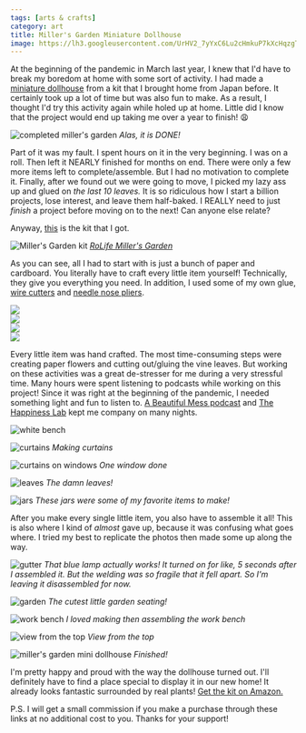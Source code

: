```yaml
---
tags: [arts & crafts]
category: art
title: Miller's Garden Miniature Dollhouse
image: https://lh3.googleusercontent.com/UrHV2_7yYxC6Lu2cHmkuP7kXcHqzgTuH_8QTVlWgXqIqeqtNmN3gXdFJbUy-rJWciKd3r95ThpnLnRLCvixe4SbdLgCzJ7VLCyeBLozmualbDdNf4qCKwfIuLIOZZT01SEua5SFODdGXMgOo4eIxAdDFaKx1bKLxzASXxz7WKqkwxLaguc-B9AVMHeCCjec2Wfx83j8R1JtV2nR9PGsj5YvYkcG0YzmSngye3cjUOM7g1yjvpyiNdvhtnvS7XYc5pQmiQ0AJUGQywvxNZ9Qk5_isuExTardCsVVLLlHsYmosUXWr8nTS9rBsQ2NkoXU7mo7mXjo_N66urfzoO2PjHnrVQ4A2iqv_2T3GqmhFdDOhdFXveLUh3XOlEMx6piO-HekhD7aSPGmc58vb-rl8pBN4g3HaGEALvpyQfp8ixhxXJNCwyIKH9Yp7nfdnPffvYI4vTllipAkERpIdnUT49_ADc0vCKglAqy3mY5W129_ygV5lAI_C498I0hhyN5qOp6ijHYBu0I0ALQxRwZVy3zvEQvIbm8HfqBaqa-jibV1Z2O8kXeQsieP-7QiFS3hfN1QAwhdPh_TOZtPqhdaWS4VmEIRMrjQDgrHi_gRZ_nLvlco4hkLEqTPkz8esMaNvb_jJG_PRqdIhdsqcH3PXz9mdNA7ktOt_YLazKDCBgt_0FPZOhQ8XWcKDVYzMj_RaFEAdQJLpRVDBfuUb0y3gDbrnFY9En9FKeoIKTGcnwUlCQVOuyhFL1jr74eclU4SIHNkk-JNTdtUaPvA60PI=w738-h984-no?authuser=0
---
```


At the beginning of the pandemic in March last year, I knew that I'd have to break my boredom at home with some sort of activity. I had made a [miniature dollhouse](https://photos.app.goo.gl/Byon5XwBbwkiutrk7) from a kit that I brought home from Japan before. It certainly took up a lot of time but was also fun to make. As a result, I thought I'd try this activity again while holed up at home. Little did I know that the project would end up taking me over a year to finish! :weary:

![completed miller's garden](https://lh3.googleusercontent.com/UrHV2_7yYxC6Lu2cHmkuP7kXcHqzgTuH_8QTVlWgXqIqeqtNmN3gXdFJbUy-rJWciKd3r95ThpnLnRLCvixe4SbdLgCzJ7VLCyeBLozmualbDdNf4qCKwfIuLIOZZT01SEua5SFODdGXMgOo4eIxAdDFaKx1bKLxzASXxz7WKqkwxLaguc-B9AVMHeCCjec2Wfx83j8R1JtV2nR9PGsj5YvYkcG0YzmSngye3cjUOM7g1yjvpyiNdvhtnvS7XYc5pQmiQ0AJUGQywvxNZ9Qk5_isuExTardCsVVLLlHsYmosUXWr8nTS9rBsQ2NkoXU7mo7mXjo_N66urfzoO2PjHnrVQ4A2iqv_2T3GqmhFdDOhdFXveLUh3XOlEMx6piO-HekhD7aSPGmc58vb-rl8pBN4g3HaGEALvpyQfp8ixhxXJNCwyIKH9Yp7nfdnPffvYI4vTllipAkERpIdnUT49_ADc0vCKglAqy3mY5W129_ygV5lAI_C498I0hhyN5qOp6ijHYBu0I0ALQxRwZVy3zvEQvIbm8HfqBaqa-jibV1Z2O8kXeQsieP-7QiFS3hfN1QAwhdPh_TOZtPqhdaWS4VmEIRMrjQDgrHi_gRZ_nLvlco4hkLEqTPkz8esMaNvb_jJG_PRqdIhdsqcH3PXz9mdNA7ktOt_YLazKDCBgt_0FPZOhQ8XWcKDVYzMj_RaFEAdQJLpRVDBfuUb0y3gDbrnFY9En9FKeoIKTGcnwUlCQVOuyhFL1jr74eclU4SIHNkk-JNTdtUaPvA60PI=w738-h984-no?authuser=0)
*Alas, it is DONE!*

Part of it was my fault. I spent hours on it in the very beginning. I was on a roll. Then left it NEARLY finished for months on end. There were only a few more items left to complete/assemble. But I had no motivation to complete it. Finally, after we found out we were going to move, I picked my lazy ass up and glued on *the last 10 leaves.* It is so ridiculous how I start a billion projects, lose interest, and leave them half-baked. I REALLY need to just *finish* a project before moving on to the next! Can anyone else relate?

Anyway, [this](https://amzn.to/3uUoRbG) is the kit that I got.

![Miller's Garden kit](https://lh3.googleusercontent.com/B0LrjCm6QfZZuDIxRvpb0o67Vn-Exk2LWMFwOc15HqnTvnP2C2KfeUUhernPusQnsIt47zbrstKTR4Rec1F73_pQHSW0HOoZMdwgrBen0vd92AcDy6xIGN6SLtNjAYKPQm15xJPjzQufQm_YO5mCDsL3j6u4-dZd8Nmw6vLZasM6UYhr4jbcjydCXLsmUiaqrC7NsXd3nd8rge4Q-UNN_bhg_9jy0pDkmJqCbGjvdHs59Uc660dHxhZo3NVBUblxAeo475U4kernDbl9Je4bH7ACpk9Mp9FLKtyELI0yC4jRTLbGTpQvTPe9Z__DVncBxuuQ54vR1vVTngtCfn7EcdzR3CuAMybJsTdjkC5JA3U9ML73cu0lkQXGWGItbxI9tXfm2hm9vEl2uryZ2bEt2w7TEUkWLyAcYXngd_JiQMkIlCEEFk5YTyzQkyTkHTuyW9sQuBHtOlzUxDpZ_WqO97HOlaNH9CUstTWpkXIUkfWX2MBDCRVvZRLv2HhwvIkXCHi10F_713E8VB5m-1UIaIzoAlgeK6hkLUb1BfL6Fl9qRYmbuZRu8YuMsOKmIjCkprnobEl_-bxix5ji6-oQ3WkY6-3N3lK8X7C1T_woZ2Dd7xn2VQn8YLHL1L6oHZgC9lKWByFF9t-Uc8gEK4ozTYmpLRZ3Mv4ntQIzl2__lqbMIZu0btjjHciY4BnrI5ZzimtN7F5rQ0Kmhj1_HNiJPRKKvA9i3-BV0-E4X1otZ--2xdDQfuye9jnKSIkcWlfLF3N0wFaIYVi6RdPhEu8=w1312-h984-no?authuser=0)
*[RoLife Miller's Garden](https://amzn.to/3uUoRbG)*

As you can see, all I had to start with is just a bunch of paper and cardboard. You literally have to craft every little item yourself! Technically, they give you everything you need. In addition, I used some of my own glue, [wire cutters](https://amzn.to/2QoTQ0L) and [needle nose pliers](https://amzn.to/3hBrr2N).

<div class="row row-cols-1 row-cols-md-2 gy-4">
<div class="col">
    <img src="https://lh3.googleusercontent.com/WYtxbiMR4vmWd4FXi0z98vRYksG0HDx6R9MbGhReR1kr6euoyCY3V6RxlUgahSLuxVrQTMQrb5XKQLWda4FjXnj06cNqu1aU9s4W_RBKTkJApNF8OJa3s95n4BfUi4at3P2UXcpsqpCDCeqYzHKTFBhQywC_iO01km7kM5kX-QKDSi8864ZgCn4WrIGKPDaSHOadR_nIIWPcbQZFaU2kSgnb6Az-70RFSjFFZjVC_K6vGQ0UmNH_ExeuPGE9E6zc9BgYa-AJOUjUpzW03R26fEyOBz2wYVl63EGisPzLLkrqCNjwNuUC-vh1ztvdvu_MQYlE71Chi9RzdtVCqmXxiS_GlzPYYEyhXXPrz73ydojjEc14O00dg0uviGTbdb0W1_GgPE2SlogZ1d4s5TITf9v7UILysg8YUwPLr570d9SPRGXoqmrC5CMkGSBqDwLrph99UQ3Tstufm7Rh7S6UGSUY1RJmBonfv9WGdlW8ZMvus72dA1kv-ityRokLp_c3vq1Oq9EJswU0TA1G7GrdzW-C_TuGeAZtRswybF9ebUHC58jYzGFFX0p6mHO9zCHeepdGkpk_XI4Rl_XmJYJy3nAyhRblSzgKG4Gn1_FzZJR4xsreUR5ctL92vF6DkQB4TbZ5wTQjjjtw_0T_HWwKTwWktAPOBz0rafzIYaNztOWZDGYwrCZv-xynOX1jY0LaMCKPgRspYde83CI_oxDGqDU-o-CrzE-QcY7wECfPGp9PDapBZs-VXPrl6b0fbvftfzeegk8bR9KZ2ngbUdo=w738-h984-no?authuser=0">
</div>
<div class="col">
    <img src="https://lh3.googleusercontent.com/ukk7v25SR2zP8UktVrDYmwRrCaymfXlEiTm7X643CO_eTEJMLklZoH_LTrjGSVp5AA1irxYceg-UShK_Fo-mzUPe_BrYMqZkVhrE47FQZo4b4XrFKRKvNrKmPDHQJs5YbTPmURL4dmr1AAv7Cg8_2BnhB_1DYDFBXa3nwqdeG6DonLwp5XGY0SKRpDRHBXAE3yl7glLaQ_lGyvtLk8hJaH0Px02CqQt0qti_ey5aFBjtXq6GI6cD4xSF-ozOUzadjrZQrRkgTaRHrJbRKD5hsLiMuzo3jilEZfL6OSE85t17Bos6NBoqKpzcoB0QC1hymJfsX-9dfxU5FxgWrrDgEQnx_ySief8sVzertRA1wKtplSPrG3sQO4vNBENTHsw9z7Lf0DRXBrzeFLjzsmXW2it4RJ90i8LXwTMLOjqQjlpCyCgpGT1aHzK97Z2Ro1160dw7wRqVfhbp2bGHQaft_GmtTjaWQBhZ4_GiMMy2WAUoz9iaVJhOJk03HMNFU3KIn86u7na4B44c-FAHXNLn-EdfgsZF_x-aRDfMEpGKwMxSuiqnVbP8rULWRg9bOaIjGRfI5PFZwvEUArBT6dwF8WRPjDwQAKAGauz_G06HLIcPZ97VqqyVG1uFrSLnnIohM6L65UTlTdlk0gTGFBeyZ2i4_cp35_OvG6RYEzTvDxWdGm67MZMZoqgbONtqrLAyPi73lTLbjzo0MTKufN4GQKpA9_bSH9CUCmsFLRXMRRYQmGJjBYz5QVCHHh8coXey42_MrYDYn-2MpZUBI18=w738-h984-no?authuser=0">
</div>
<div class="col">
    <img src="https://lh3.googleusercontent.com/TFLQZ2xtKmm8ggwQuty_t7FDRtwQ6cz4dGPtgYMW-uc_EBEsnPVgo0lyARfP15mFASxaQFcdiqT97i5306X5outxUYslT1H-ly_3Nhjqp4JqFYCsadWMchwhIAzyLLlFevKRGBLi1JJE8xRNN6eM2bq816x7juynq0DRmtzZs41IbQPSLb_wM-ICY0qaiq1yN6rRmee0yDysHGNl6C5kjHREvzN6dFZp-8TiXCi8ve01C2BvKyI8gPsLGGQ2TB8qatN5t3JDXpha-7EUv1slnDFVtpTOoEelkH0yKAwGfaPn0GCvmsNGCzCZcB1mrL5QgAUK88e8xIfMhH11EGBO1RfW-P9xyiDVfLNZT6cXtqFP81aIRzKcgBJbZusMiF7SzvF9_z0VMJIdU2ZTHKhYG_sjKNe5eVnKwqzZH4fWSNMxWBd8G7opIv5qCYyxr1TYsMGQ0kYAvpa69kpOsBP0uMN8QYFY_twAB78yjiG7NM0BHeA2lNF5aV1N3pkNeThS4QfD3uu92VDisMOdMz4LzoGnW0W8gd7_znUZzUHh5u2k5Kp47LbO34IrMAht8BsdOLY9MP-HuLT-go0pnHyEfT37xkHolcNuqrYp48Py_IlpU9017IyG8vGQiKGj0x1fZO0fT_iP9psW_UzUkzz6J8Q1z-Kkjj1hV8YsK0nPtq1F7X2VPcOOjBBjTm_ynHuZz6ttxRnwKOTEeZa4df37yvdR_5Aj8TlkxZ7SIbfKipiBM1gTfp-igRA6xOh4KbeiKTkJftzT7MyY8S3j0ho=w738-h984-no?authuser=0">
</div>
<div class="col">
    <img src="https://lh3.googleusercontent.com/wy7BbKbrb1_JvWFYvUwGB0FIqJwaPwgluaW-cEZ_6peU0y2Hm2Yh8FPWtBddgxyhliNVYVqgDR45W4kfpx_JlpBpO1A8OmWLCLrjUVJUAypkMqHb7Ul_AJvyHoTNRXNNOXuatiTf-6k3HxUALhECuJs0dzSaVVx_kafDAHusUTHqrDnvOKz8BSNnuNuXMEpLLFkE9SBUg6jshGIohCJunBwMDhtmPBm-vx_wt_PJEgMehCzDnMAWcUWWdu1ZTOxbaxYQiBTGx05c7PIXQNTelOsO_oWdPcR5c4gN31zmqeAjiVZ-EM3XZBxUfBdPfd0Oqsm4dSnUFVeNrnpPpKnPpO7ZVoPTrMFBT0tmPgCYTLoEXKIjHoXvp3wYJEQg562L6XgeH6MycALfj3j4CtCusUvLcoKh0QE5rN5f069Uh-MPuEC47nyin8V_yhSM6oy7sH1Fx-_yKq6EJEHPHDCe_NTxKbV7-KU7u6NRkDYB1dEv4jZGqhtp4YePrwPebIuJGpnCErTfwTDgPApDJeeSG0OTpHUWaOZGAImBPrJL6ziGlYJYyf2DvIn6ekzZiCycuW5h_cXC1BFKejZDB4LReVBrUEZy9YaS7SYWXskBqYBSfNHxucAjrqgv5fMDTqJd3aptPDfF8yOsto0tosK4YYMeuXmOUAhMhcX1tsNGluiVpri1tKpXLvfytf3QOvhdUOMUyTMj0UwZ1k9Be8JpvdisIniHOZewVJXjOkCGL1EUOoj0xb4KGEesRWht3gpD9UaPvkz4hXT3XIPiJOg=w738-h984-no?authuser=0">
</div>
</div>

Every little item was hand crafted. The most time-consuming steps were creating paper flowers and cutting out/gluing the vine leaves. But working on these activities was a great de-stresser for me during a very stressful time. Many hours were spent listening to podcasts while working on this project! Since it was right at the beginning of the pandemic, I needed something light and fun to listen to. [A Beautiful Mess podcast](https://open.spotify.com/show/7DUN2nNVSbQH5C8U05rBB3?si=-e0_eK8FTPaIln5HEJQaPw) and [The Happiness Lab](https://open.spotify.com/show/3i5TCKhc6GY42pOWkpWveG?si=vWMXg5vFQgWNEHzgRbwvOA) kept me company on many nights.

![white bench](https://lh3.googleusercontent.com/3Fnal_k8p49isVFX8QM3Ta1XEb-Dzvg8pYW50-L4JzTjvVU53THxANOyBlzxqcAurxZMjSfFYw_6p9OcnYL2ngta_OWo9iqpLx70dtVyMj1KUM_E8ovcTgykwH8-jcdPp99PjqQg6u59pdqvY06wyw1LFJrILzv6y3oidqd6l4Q_G1MZJjZhekeO7kARMiEezqcY2s8iHyRLb8jYxmQSw5vqykNEWps_bNg4aybX-1u2A3IrX7-OMVhNsLFKtg-548SRgH4u8-MhvmQf6yhYNJQXs3aWOujRhx0nrqUD643qWn-Hz42gwA2FhYVg1QfeZgAjikLAxTQtl51Ai8pOy48AR97cnAf3FcfsWem-8fNHGSRNQSvB9hvoVuH3LhQwQ4qI-o9d9rLC2N3A1RgtqLAYzcIC2iht5LTUxOFBwtSw9UB6MCo3Qq0BXreKBDXEB7PufCdIDJur-T0p6yCnWEjOj618qqA6ApZCL8paWqtYQxfTqMg_7kLkuKRqTNWrM5hL3pYS462682X7s1HtGwvyXg2Tja6e8HmSlZUjRES6Smi2rxqHmuLbyQq9RNQCPYd07oRXURWuINB90Okcvb9SqIiwVqPwWOGgopygi0nm1AFIfjtVVjf-V5lqbHHkOlBp2FmQ2-Mu9iSMgr3GkNDMn6JuixPB9tgvJtMpVySMG8NY8YAs6j9CcZUJlyv2LMGlXy-5u8paDFHa0YSK8S6CNbiPCh9ZgvVOPjdxkMWcaSHodiXGoe0SqILdFEGeWcVU_vaWm6v--4gs9p0=w1312-h984-no?authuser=0)

![curtains](https://lh3.googleusercontent.com/tE7S6VQ27VrviJc1PTgWNZRoVVXe7s22QJMCh6gKa8MvaRrvyzJW1xO3cAqbHrSvNdGYW59yY19YDpse2c4d1sihQJJv2_doTu9eJkdnZWNoHRNGq7-XeCnjFe67AyBmhIouFts1FhUmcA3B7Z8hnv1M_SeIe9FPREENmMjBD8JsWv8FchonGottC7GwtrzJXXz4wt3HFAWncTbg9dZaOedVSOtLrO6eFYFznpqBFk3-lf0oLbJv3jSvNeTevim3Bki6fvzK1P8OakIvlq8TkrYLBQD52-DngiZFmQv2052wjQTxxrtHq8-hZLv8aLUbopK47_TKLRSq8FLZG0RUQNy6NFSMICe2gwdCPKnp-heakBlRBflNgTpcvXJHMxjVBMqTH-TMJGj65pxdvecSLM6fKEWUCe4ocDAvqeYgpyNewE7n_rtxoPmTnBhY0_2W2iD5e64J_tQ_EKbs6xnW-IKHhz3b-2rwLsN7PfJi1QCX8wwEDfvRSaftAViHv1C3sT5NkUdfkTv5Jus957XcFhmEr0w_BSZynjs2U_57c3yEveqq6xDLbkj2VkKVQOhZDkBMq_naxtUr29WPjw4vbB6-VGYUxKAmHagT9s47svUQtsu1lf4oi_V4mnOLYUBTD7pFSfBmt81ztJdci_TQDy0mqzAIIQiqNDViCubBBWlXGxhxPTyjlxjr1-u74gEIMiXRzb2AH33jB4DVElMQe4rZCc1lZdK7lHyxIEQYKWK8iSMDs8vr4XZAy2pa0Tr6DNGVWVQS7JaOvxI_tls=w1312-h984-no?authuser=0)
*Making curtains*

![curtains on windows](https://lh3.googleusercontent.com/gbzjNnVjk1IJvMtl6fJOG4iCcgk4M9OjKGZEgPXlBQKMQsPWZ1pqVDIOhyA0X57a5QgW57ilJXgbAbICoY2J3H7D7Nk0_MkLBWMuzuQGSL81DdSSkdcQchMlOH6RFWmX3lEUZNscDeZ5EiRux3ICFJaq73z4pMoqn8XO8CtVRHV7TjXf6G472TvtIN_DX4FE83-iZS7bd52UYurBIEclkI9l6m-AshDo04jcI82GEOuKS5EbX8kpzShYcqyrzIG-lNSsTgOAsmlbbtUXYbvuMVjxT9ih2tNK2KnxTRiuH73CRoKZ-q3gTsvUFxKgOq-iT8Or6dIoUw7uabJu5Fx2HxHvmbbDoZRrl-DJmIuxICT8eJW29JGCJDeYeUnCQs8Yjal2XTrh-oFb7e2Ylomuklq4yXW6juK6iCbgB_hwE2udVN7LVpnUluGA-8ZY-D89AmrigmYnIptU13ET1I7arjW_AYifi7ACZXAa0EClro4yb7LJ1e_MdN_gFsOAOwOYBmeFqhEu7pnGZSsXtPTA0ofTG2ZmbFZkpMSyqvR1uKP0ZZ-bLjlSGTWID_duSOu7jfhs-GpdOByvc4cfeA6XdHboJwGCKvYdMGANq1YP1fwGPyI98bHOGpFkDCgg7BUP-bvyc6QFyI70vA_VIL74Ktjv-yiN9qYP1N2HbjsIHTf74aIm5SaTxd5kxL8UupZEMB6Fv29d3xJHo6SXPCQYPbknb2SGs1VuYAjmfKwU8kEQTtrGaEAWR2JVnLodlLRi62IvbiuCQCgGUlbMbLI=w1312-h984-no?authuser=0)
*One window done*

![leaves](https://lh3.googleusercontent.com/gZpzoTligtI16QM5xiYmHVJ4L4whhHiyk-FgW32IAbBUU8bKaBUtJPdCq1OZfU1fYvzubZrHjVAvHfhOaEN4-22zknidfqB2LNdV_FENYKA_9Wb2vWK_By628WxJbLlaqGnX2aqv8aYeMBS8exp8SxPnJTpWbbPU-DWJuRrs6K95WwpruVjkKpIVn24O4Va9bspT_zlDa_KVEuRQVYVZC2Iq8I5UxIG8lGOPAMBDokaKH6NaLE3QtIxL8HYTR5nwrDC7vr2d0yqZCs7jMvTxmFP48TsmV7rWh5nKO0A8gBm4jzHQgzeXcm166Dc1-XA260xS0FsUs2u9X4Uu7_7hbJcyvOhDHipSoFuO2fJa-qnWLigFrQvn8SG2fM4WORUdtXthr_nivAA2cFuMibSlSdWHBUK7NUtl_-BjY1ZAu6Xp2SiDe-yaN6WeExCjtj-_K94WcWRNTTuZiUkixDKJYxNcwGcNqljPw89QCxBoj2g3OMUtlz7gK_x52zllHVhVkTFOyWzhlfZ8OG6pzVObe-S0XloJUITYIMmfopfnufo0r5_KePN88HxaQoy1rKh2rQ1s7s9-eIHvmtpgufsU5Dum0w97DvOmwRe2EhckAvB6ALK1HC7HR73DTAK_R45wZumEmiD13XFDil8x3_xkL3uFht6D5ifZs5b4ZIvnUVFd3UVSBvTn2edpCdtmPzwBQTokzNUphPwW7gDrUDd4E1LEzocw5j68aSStRzUECp_hoGWAVpp7wAPk2Vm5M9s4hiv2-Y9LuYy04wv6BvA=w1312-h984-no?authuser=0)
*The damn leaves!*

![jars](https://lh3.googleusercontent.com/vCZb04Q9JLHfr6WBlBRg4-dwrFPKeTas9ZM6HI3VEoG85u6FTbej99sQbvnrUmzkOD9EbYvrXoG6DT7hvtwbPyfZVbJ5ku7O5eohccVnfeMEotlE_zC9Sh64NE5fTn4DSFv2PsT7KfgxXPTxhfNftmMvjUn9nj1OB_KUToo_vxdPvIM2Vbse6HAW34g7kSgggYIiZXJEV3h4PubiZ3B7Cs7lVXUaP07wX8aSMPz5YaYH2BlhlSok09RXeyDyrvUPFnmdyWIvs0n3mY_qY6a8UI8gEOEYfgWh_6MvCYrE4lPqlEHiTbRZQE7Ja6pY3x23W39Ue_H0g0SGE9P_QiNYROmIJowUu8REni5jcLexV0_6AMuIOsmAcnCb-C_PNTg94rXWp-BE9UIuGRTfoVY8iz9dw6phamX-5QZiBmEZIZCXHIUnvmSXu4Aily2HqwlMr1hokZoMIOxvCyUQ9nqxcqO76e6X_jxz-b8Ijp-vSfPK3GmT6W5rK5UNwyl8dh4YWtE8-BWsgxwrUoKG3RDuFVtoZAwQZlL_Ma7OQAUHx2quOUowykSaHVv7HdID_7jK1TEdxdkgufafglNLYf6p0-hpqH_iDm2kXxjnAlQvDJUrB6Z54oU1f2CBKAwUmaGW1g9kl440DRTJd2VlTv8eMR1sSqXrlqoyjEpTi7s-6w8JenWdc1yYk5AXz_6PR9lSIVUCo4WBu7_-hUbr8qGgHqtux0-CzrNlKb7Gp7dI6CI7hjpWDffJeqzox51kVATA5R35FoX_FgOPlPv3KBs=w1312-h984-no?authuser=0)
*These jars were some of my favorite items to make!*

After you make every single little item, you also have to assemble it all! This is also where I kind of *almost* gave up, because it was confusing what goes where. I tried my best to replicate the photos then made some up along the way.

![gutter](https://lh3.googleusercontent.com/--ZonSn1FGcdcmj0thwcq9a4AZygj8Aw2u_ldUyEKa33Q1EOEse897lNKSpsUHjFWfE9ZE-9VR1bXddC9n6cTujltKOaFMllY4JI4PGpicSftPNw4BAbDIemZtXl38E0UaChH7Oga-MAIqD1wQ0jofbya2Fa-5MhF6Jv3Yw5Nsduq8x8w2hwPIyenaerhXDmayeZlgBXpsJGZPMoo6ifL_4H-rm9r-wAd2ahzvoVP48viFIzODQeVj1Leqjb_Lq62yQ3ynrCal3nP7eKyaGmvTYE0Ep8KUxmFQ5N2Ssm8jViLNZcefk8xo09S0HUqexXXQAtWoNePW6rLoNAGkSicnjbSTgrWPDFGrGNSYL0qW_mdpNEsjH7hePaTqK6ZRA5XK7zFUPX7hAmbi1eApFRKYT46i3l4v6F-2Njiu8KXTCregoEssb9mxei5E7I9jpsaMH7gDowklnnVH49Mfo9Q77e4MZkHDwG_AbjkioDE0WXVRprxrkr-J9I8LbwXOmbg05zkTsmx6pohjIfghTsyOYnIuS92iSaJTvrSUf_nxmf20KRuAzibyePcSd06_3Q5bmvlxthZ1_z_1choYqWcILMa8_iJz1JHpBZC4F0XqEyfpuuasknd1zySNCNiz670PtQ-2WZiUbU5UQNwnhrWdGTUGdiHNauXkWi6vpoHR5Iz7pPnL_TrV4hkEkLDnD1pyQz9kW-ohd6XsGyCGmlDzAfJGHPOc-6DCN2BaU7-W7zfuJlvxRcZA1XqgiR-JwQGSYKVOJVhaLtUF-Ic_I=w738-h984-no?authuser=0)
*That blue lamp actually works! It turned on for like, 5 seconds after I assembled it. But the welding was so fragile that it fell apart. So I'm leaving it disassembled for now.*

![garden](https://lh3.googleusercontent.com/qJ3NHhY2PjtSObWetkFt1vTpxolLmlXkJ8n1O3CMZvM866lT38LCTFCeWXC5bf61OrOz5L3Gdg_nJGQ3vsHJ29TzfXMlyc_gEzs7V-a7-2nWnS-c-ba18mKNuTlYcaYLbjgnypne-lhujp4gV5VgbBAmlyGCKJIE_zanLBcY_IcyRx-I5ktmv3kneLb0k9l8J0AEPhZOy5XyOTSTF6tqmYBcVAPqO67BmVXEFMS8Z6i1swaYys9mxaCXwRGEd77oztLTKDpb4UolPr7IPtxNtjPV275a9M8-XKISRGGXC-j-PbAk6E8mMwVdE1TiqTbEOxmgD8taCQYgnl6prqjggYiK09Xp1vs0mfcMGK3g79raAUaTUDrZuirIrcH7yfDSH62VbbzV5P1gMDa-OQZI2b3Z44J4_zZUUJvIYhXi1tWHo1UBJWuu26O9BlxD6wRYiSX_0ngnDMgBAlx-7r5SMHp-pFZD6TflnHF68v3DA5MP7YvFkaPaCqdipMet9fXB4z7blvQs1fG6ATpkIU4bHtA4UBrAitLxTwrBhLAfX_M3_ksA_oH-_aAc1AkiGFJjphoelHPAVNqtI9Q8Q6cNch19kXCsy5Mw06X7Z1RwPSSc47jzBRfaAZ8eOex6YaPQ7rJuXSsY0QoXv8wT-tUKcTW5sUurn0RK9dvxghT5rZJJhaOc89I-cR3R2iX9I2ydKyHMYnWZAFl96sZohw8qR5gPDbkAV1FkRr83GY7UkWS-HbU8Z8yTtSqmWvwpDK5No7njSAob-4p3QmeSUu0=w738-h984-no?authuser=0)
*The cutest little garden seating!*

![work bench](https://lh3.googleusercontent.com/KOBi5B3-0A8UeDJTtAbf85vFJ1X__yegPfJxBHXIkcSSd4bSyehrVT43xfaW5JemV2Sv0QAv9WQH2cyd0_CFFcdmqS1nyTRkFR7y_UDMydBkI09yFt-Ys-0tJRmBhMoitAEjp51l-ZjrQ87mOO-JExIbmzuIlTInaFXdrW8NoUSo3E5kisTiveXEl6XF23fuui18qptN5AGUGWoer6LD1tSD72Rdh0hdlTD9f0rCoxSvuoyix71AkrwPzub9NuCCSpM3OJ2wDWkg0nIkj8mqInzXMIIfMJuMOMYl2ZGqofLzSGGHoAI5BkT6C5qVbAyOpo0sLaPy4CBX3FOgqlk5muz_cqd4-z4vPWMRIm5kTCCH5dv36VqwCbRMtgJC4-1zFwxk_V7tRdqyhuBjYTx55xrkerPiwWpSeRWvCBMQH2EaNe0dom9qRPjO2gq8x4Mo50TMq16caHZJuMxPZ_WFwHLZXIptYJ6p3pK5Z8XO1RRFBPVEwKF7JBiYzuaTmzj5YBuGDigsKwa9B_lxSlsIAx2wkZJhyKBhk4PltavFL9ivNcjjnxgcgCJR1fGe_0oWu34F5gAexF3GqnTKP1IqFNCHTMRccbHebMU330dN7HiiBYMaYwjPPVh6Wtyck8G-eF1mvgYs3mN-GlBFOfPrTuNx8UUyhC7QemLSav7EJzPEFgw_UVLZYTU6yGV7I9TlsPa8eXGi80Va3MaHCRZ253CDWYkj-72l3gEgBgBtntHsDtq2-EelpRwkfKIAm9W0T9kDYs48_fkwYpeo864=w738-h984-no?authuser=0)
*I loved making then assembling the work bench*

![view from the top](https://lh3.googleusercontent.com/kOoz1auRyK-q8byPYtqpJyfaK0KGwl6kwF9BUT7h3OQ4XYEHoYuZaNkAekVPP84C3sfCISyQLeSwYr4mFEOHWnrndFsPKMXNvjtXa1LOMADn_I10r8s6Qb18qOqC3a6GJozl1T2C9VgREBCONWW_6msHWNCzHwzjkFa4chifpcMsP-Jcr_SipZCDnY6SHoiq06zyzRqtwaKc8NWovfBUEuakxDugfuL5WUoxIrpj0prP-CZrnoqPfSxnbCaDl75jLfkYcRe7JRxuyAktJLkQmmGE2lNqFML8IBblWtGuteXEMAC-ErdU9Inv2xHJ4S51Qx62HcIlMBR8jRH8IiAVqZmGDSXXIx0WkgdAd5wY5t5rDCuimITaGxKBKNEF3QY0FY0KkKGOuJfHsafcURQUZmg3ADHM4SD1ubY7UQUJQ44v62c9R1j5mN4fI7FG3tpRqQqh_Trwr0pl1iGRICnCfTihSycpGIp8YSrBUKs6kcf5N-dosn7Mhq43kb42g3v3oQ5kW5EFPCDcLMua0YLJYTAtpHNFB3VUgjilRi-vok3VMH28FyXR1_2xU5RQZMthV9_5Lkifi9AGFhhtHoFrFNfzNMLXTk_GCTYudl7Bsx4xc2oxaakh_H_Z5A4uFWkmxpTOeVbJ-aVgH37fINC-RVTF6Tu8GB9LzVcwn7dJccOZCQsdWUnNKuY2omj1IMUUXmWt1HNKRpoWhBFZDlUBoQaYfVKQ-TEtNqGvujLNuQj4OuQFuyRQ4CIlfzep5qTefLSC3Oiq9TG7o1nklAg=w738-h984-no?authuser=0)
*View from the top*

![miller's garden mini dollhouse](https://lh3.googleusercontent.com/UrHV2_7yYxC6Lu2cHmkuP7kXcHqzgTuH_8QTVlWgXqIqeqtNmN3gXdFJbUy-rJWciKd3r95ThpnLnRLCvixe4SbdLgCzJ7VLCyeBLozmualbDdNf4qCKwfIuLIOZZT01SEua5SFODdGXMgOo4eIxAdDFaKx1bKLxzASXxz7WKqkwxLaguc-B9AVMHeCCjec2Wfx83j8R1JtV2nR9PGsj5YvYkcG0YzmSngye3cjUOM7g1yjvpyiNdvhtnvS7XYc5pQmiQ0AJUGQywvxNZ9Qk5_isuExTardCsVVLLlHsYmosUXWr8nTS9rBsQ2NkoXU7mo7mXjo_N66urfzoO2PjHnrVQ4A2iqv_2T3GqmhFdDOhdFXveLUh3XOlEMx6piO-HekhD7aSPGmc58vb-rl8pBN4g3HaGEALvpyQfp8ixhxXJNCwyIKH9Yp7nfdnPffvYI4vTllipAkERpIdnUT49_ADc0vCKglAqy3mY5W129_ygV5lAI_C498I0hhyN5qOp6ijHYBu0I0ALQxRwZVy3zvEQvIbm8HfqBaqa-jibV1Z2O8kXeQsieP-7QiFS3hfN1QAwhdPh_TOZtPqhdaWS4VmEIRMrjQDgrHi_gRZ_nLvlco4hkLEqTPkz8esMaNvb_jJG_PRqdIhdsqcH3PXz9mdNA7ktOt_YLazKDCBgt_0FPZOhQ8XWcKDVYzMj_RaFEAdQJLpRVDBfuUb0y3gDbrnFY9En9FKeoIKTGcnwUlCQVOuyhFL1jr74eclU4SIHNkk-JNTdtUaPvA60PI=w738-h984-no?authuser=0)
*Finished!*

I'm pretty happy and proud with the way the dollhouse turned out. I'll definitely have to find a place special to display it in our new home! It already looks fantastic surrounded by real plants! [Get the kit on Amazon.](https://amzn.to/3uUoRbG)

P.S. I will get a small commission if you make a purchase through these links at no additional cost to you. Thanks for your support!